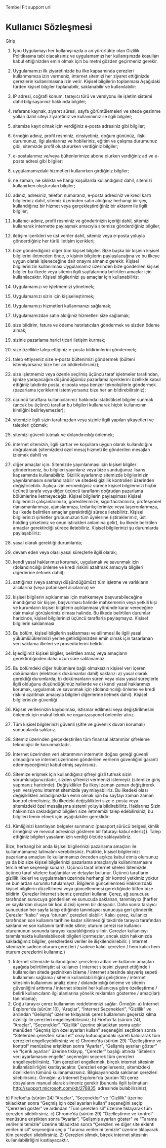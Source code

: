 
Tembel Fit support url


# Kullanıcı Sözleşmesi


Giriş
1. İşbu Uygulamayı her kullanışınızda o an yürürlükte olan Gizlilik Politikasına tabi olacaksınız
ve uygulamamızı her kullanışınızda koşulları kabul ettiğinizden emin olmak için bu metni
gözden geçirmeniz gerekir.
2. Uygulamamızı ilk ziyaretinizde bu ilke kapsamında çerezleri kullanmamıza izin vermeniz,
internet sitemizi her ziyaret ettiğinizde çerezlerin kullanılmasına izin verir.
Kişisel bilgilerin toplanması
Aşağıdaki türden kişisel bilgiler toplanabilir, saklanabilir ve kullanılabilir:
1. IP adresi, coğrafi konum, tarayıcı türü ve versiyonu ile işletim sistemi dahil bilgisayarınız
hakkında bilgiler;
2. referans kaynak, ziyaret süresi, sayfa görüntülemeleri ve sitede gezinme yolları dahil siteyi
ziyaretiniz ve kullanımınız ile ilgili bilgiler;
3. sitemize kayıt olmak için verdiğiniz e-posta adresiniz gibi bilgiler;
4. örneğin adınız, profil resminiz, cinsiyetiniz, doğum gününüz, ilişki durumunuz, ilgi alanlarınız
ve hobileriniz, eğitim ve çalışma durumunuz gibi, sitemizde profil oluştururken verdiğiniz
bilgiler;
5. e-postalarımız ve/veya bültenlerimize abone olurken verdiğiniz ad ve e-posta adresi gibi
bilgiler;
6. uygulamamızdaki hizmetleri kullanırken girdiğiniz bilgiler;
7. ne zaman, ne sıklıkta ve hangi koşullarda kullandığınız dahil, sitemizi kullanırken oluşturulan
bilgiler;
8. adınız, adresiniz, telefon numaranız, e-posta adresiniz ve kredi kartı bilgileriniz dahil, sitemiz
üzerinden satın aldığınız herhangi bir şey, kullandığınız bir hizmet veya gerçekleştirdiğiniz bir
aktarım ile ilgili bilgiler;
9. kullanıcı adınız, profil resminiz ve gönderinizin içeriği dahil, sitemizi kullanarak internette
paylaşmak amacıyla sitemize gönderdiğiniz bilgiler;
10. iletişim içerikleri ve üst veriler dahil, sitemiz veya e-posta yoluyla gönderdiğiniz her türlü
iletişim içerikleri;
11. bize gönderdiğiniz diğer tüm kişisel bilgiler.
Bize başka bir kişinin kişisel bilgilerini iletmeden önce, o kişinin bilgilerin paylaşılacağına ve
bu ilkeye uygun olarak işleneceğine dair onayını almanız gerekir.
Kişisel bilgilerinizin kullanılması
Uygulamamız üzerinden bize gönderilen kişisel bilgiler bu ilkede veya sitenin ilgili
sayfalarında belirtilen amaçlar için kullanılacaktır. Kişisel bilgilerinizi şu amaçlar için
kullanabiliriz:
1. Uygulamamızı ve işletmemizi yönetmek;

2. Uygulamamızı sizin için kişiselleştirmek;
3. Uygulamamızı hizmetleri kullanmanızı sağlamak;
4. Uygulamamızdan satın aldığınız hizmetleri size sağlamak;
5. size bildirim, fatura ve ödeme hatırlatıcıları göndermek ve sizden ödeme almak;
6. sizinle pazarlama harici ticari iletişim kurmak;
7. size özellikle talep ettiğiniz e-posta bildirimlerini göndermek;
8. talep ettiyseniz size e-posta bültenimizi göndermek (bülteni istemiyorsanız bize her an
bildirebilirsiniz);
9. size işletmemiz veya özenle seçilmiş üçüncü taraf işletmeler tarafından, işinize yarayacağını
düşündüğümüz pazarlama içeriklerini özellikle kabul ettiğiniz takdirde posta, e-posta veya
benzer teknolojilerle göndermek (pazarlama içeriklerini istemiyorsanız bize her an
bildirebilirsiniz);
10. üçüncü taraflara kullanıcılarımız hakkında istatistiksel bilgiler sunmak (ancak bu üçüncü
taraflar bu bilgileri kullanarak hiçbir kullanıcının kimliğini belirleyemezler);
11. sitemizle ilgili sizin tarafınızdan veya sizinle ilgili yapılan şikayetleri ve talepleri çözmek;
12. sitemizi güvenli tutmak ve dolandırıcılığı önlemek;
13. internet sitemizin, ilgili şartlar ve koşullara uygun olarak kullanıldığını doğrulamak
(sitemizdeki özel mesaj hizmeti ile gönderilen mesajları izlemek dahil) ve
14. diğer amaçlar için.
Sitemizde yayınlanması için kişisel bilgiler gönderirseniz, bu bilgileri yayınlarız veya bize
sunduğunuz lisans kapsamında kullanabiliriz.
Gizlilik ayarlarınız sitemizde bilgilerinizin yayınlanmasını sınırlandırabilir ve sitedeki gizlilik
kontrolleri üzerinden değiştirilebilir.
Açıkça izin vermediğiniz sürece kişisel bilgilerinizi hiçbir üçüncü tarafa veya diğer üçüncü
tarafların doğrudan pazarlama bölümlerine iletmeyeceğiz.
Kişisel bilgilerin paylaşılması
Kişisel bilgilerinizi çalışanlarımıza, görevlilerimize, sigortacılarımıza, profesyonel
danışmanlarımıza, ajanslarımıza, tedarikçilerimize veya taşeronlarımıza, bu ilkede belirtilen
amaçlar gerektirdiği sürece iletebiliriz.
Kişisel bilgilerinizi şirketler grubumuzun tüm üyelerine (iştiraklerimiz, üst holding şirketimiz ve
onun iştirakleri anlamına gelir), bu ilkede belirtilen amaçlar gerektirdiği sürece iletebiliriz.
Kişisel bilgilerinizi şu durumlarda paylaşabiliriz:
1. yasal olarak gerektiği durumlarda;
2. devam eden veya olası yasal süreçlerle ilgili olarak;
3. kendi yasal haklarımızı korumak, uygulamak ve savunmak için (dolandırıcılığı önleme ve
kredi riskini azaltmak amacıyla bilgileri diğerlerine iletmek dahil);
4. sattığımız (veya satmayı düşündüğümüz) tüm işletme ve varlıkların alıcılarına (veya
potansiyel alıcılarına) ve

5. kişisel bilgilerin açıklanması için mahkemeye başvurabileceğine inandığımız bir kişiye,
başvurması halinde mahkemenin veya yetkili kişi ve kurumların kişisel bilgilerin açıklanması
yönünde karar vereceğine dair makul görüşlerimiz olması halinde.
Bu ilkede belirtilen durumlar haricinde, kişisel bilgilerinizi üçüncü taraflarla paylaşmayız.
Kişisel bilgilerin saklanması
1. Bu bölüm, kişisel bilgilerin saklanması ve silinmesi ile ilgili yasal yükümlülüklerimizi yerine
getirdiğimizden emin olmak için tasarlanan veri saklama ilkeleri ve prosedürlerini belirtir.
2. İşlediğimiz kişisel bilgiler, belirtilen amaç veya amaçların gerektirdiğinden daha uzun süre
saklanamaz.
3. Bu bölümdeki diğer hükümlere bağlı olmaksızın kişisel veri içeren dokümanları (elektronik
dokümanlar dahil) saklarız:
a) yasal olarak gerektiği durumlarda;
b) dokümanların süren veya olası yasal süreçlerle ilgili olduğunu düşündüğümüz
hallerde ve
c) kendi yasal haklarımızı korumak, uygulamak ve savunmak için (dolandırıcılığı önleme
ve kredi riskini azaltmak amacıyla bilgileri diğerlerine iletmek dahil).
Kişisel bilgilerinizin güvenliği
1. Kişisel verilerinizin kaybolması, istismar edilmesi veya değiştirilmesini önlemek için makul
teknik ve organizasyonel önlemler alırız.
2. Tüm kişisel bilgilerinizi güvenli (şifre ve güvenlik duvarı korumalı) sunucularda saklarız.
3. Sitemiz üzerinden gerçekleştirilen tüm finansal aktarımlar şifreleme teknolojisi ile
korunmaktadır.
4. İnternet üzerinden veri aktarımının internetin doğası gereği güvenli olmadığını ve internet
üzerinden gönderilen verilerin güvenliğini garanti edemeyeceğimizi kabul etmiş sayılırsınız.
5. Sitemize erişmek için kullandığınız şifreyi gizli tutmak sizin sorumluluğunuzdadır, sizden
şifrenizi vermenizi istemeyiz (sitemize giriş yapmanız haricinde).
Değişiklikler
Bu ilkeyi zaman zaman değiştirerek yeni versiyonu internet sitemizde yayımlayabiliriz. Bu
ilkedeki olası değişiklikleri anladığınızdan emin olmak için bu sayfayı zaman zaman kontrol
etmelisiniz. Bu ilkedeki değişiklikleri size e-posta veya sitemizdeki özel mesajlaşma sistemi
yoluyla bildirebiliriz.
Haklarınız
Sizin hakkınızda sakladığımız bilgileri size iletmemizi talep edebilirsiniz; bu bilgileri temin
etmek için aşağıdakiler gereklidir:
1. Kimliğinizi kanıtlayan belgeler sunmanız (pasaport,sürücü belgesi,kimlik örneğiniz ve mevcut
adresinizi gösteren bir faturayı kabul ederiz}).
Talep ettiğiniz bilgileri yasaların izin verdiği ölçüde saklayabiliriz.

Bize, herhangi bir anda kişisel bilgilerinizi pazarlama amaçları ile kullanmamamız talimatını
verebilirsiniz.
Pratikte, kişisel bilgilerinizi pazarlama amaçları ile kullanmamızı önceden açıkça kabul etmiş
olursunuz ya da biz size kişisel bilgilerinizi pazarlama amaçlarıyla kullanılmamasını tercih
etme seçeneği sunarız.
Üçüncü taraf internet siteleri
Sitemizde üçüncü taraf sitelere bağlantılar ve detaylar bulunur. Üçüncü tarafların gizlilik
ilkeleri ve uygulamaları üzerinde herhangi bir kontrol yetkimiz yoktur ve bunlardan sorumlu
tutulamayız.
Bilgilerin güncellenmesi
Hakkınızdaki kişisel bilgilerin düzeltilmesi veya güncellenmesi gerektiğinde lütfen bize
bildirin.
Çerezler
İnternet sitemiz çerezleri kullanır. Çerez, ağ sunucusu tarafından sunucuya gönderilen ve
sunucuda saklanan, tanımlayıcı (harfler ve sayılardan oluşan bir kod dizisi) içeren bir
dosyadır. Daha sonra tarayıcı sunucudan her sayfa talep ettiğinde tanımlayıcı sunucuya geri
gönderilir. Çerezler “kalıcı” veya “oturum” çerezleri olabilir: Kalıcı çerez, kullanıcı tarafından
son kullanım tarihine kadar silinmediği takdirde tarayıcı tarafından saklanır ve son kullanım
tarihinde silinir; oturum çerezi ise kullanıcı oturumunun sonunda tarayıcı kapatıldığında silinir.
Çerezler kullanıcıyı tanımlamakta kullanılabilecek bilgileri içermezler, ancak sizin hakkınızda
sakladığımız bilgiler, çerezlerdeki veriler ile ilişkilendirilebilir. { İnternet sitemizde sadece
oturum çerezleri / sadece kalıcı çerezleri / hem kalıcı hem oturum çerezlerini kullanırız.}
1) İnternet sitemizde kullandığımız çerezlerin adları ve kullanım amaçları aşağıda belirtilmiştir:
a) kullanıcı { internet sitesini ziyaret ettiğinde / kullanıcıları sitede gezinirken izleme / internet
sitesinde alışveriş sepeti kullanımını sağlama / sitenin kullanılabilirliğini geliştirme / internet
sitesinin kullanımını analiz etme / dolandırıcılığı önleme ve sitenin güvenliğini arttırma /
internet sitesini her kullanıcıya göre özelleştirme / belirli kullanıcıların ilgi alanlarına yönelik
reklamları gösterme / amaç(lar)ı tanımlama};
2) Çoğu tarayıcı çerez kullanımını reddetmenizi sağlar. Örneğin:
a) Internet Explorer’da (sürüm 10), “Araçlar”, “İnternet Seçenekleri”, “Gizlilik” ve ardından
“Gelişmiş” üzerine tıklayarak çerez kullanımını geçersiz kılma özelliği ile çerezleri
engelleyebilirsiniz;
b) Firefox’ta (sürüm 24), “Araçlar”, “Seçenekler”, “Gizlilik” üzerine tıkladıktan sonra açılır
menüden “Geçmiş için özel ayarları kullan” seçeneğini seçtikten sonra “Sitelerden çerezleri
kabul et” onay kutucuğundaki işareti kaldırarak tüm çerezleri engelleyebilirsiniz ve
c) Chrome’da (sürüm 29) “Özelleştirme ve kontrol” menüsüne eriştikten sonra “Ayarlar”,
“Gelişmiş ayarları göster” ve “İçerik ayarları” üzerine tıklayıp, “Çerezler” başlığı altında
“Sitelerin veri ayarlamasını engelle” seçeneğini seçerek tüm çerezleri engelleyebilirsiniz.
Tüm çerezleri engellemek, birçok internet sitesinin kullanılabilirliğini kısıtlayacaktır. Çerezleri
engellerseniz, sitemizdeki özelliklerin tümünü kullanamazsınız.
Bilgisayarınızda saklanan çerezleri silebilirsiniz. Örneğin:
a) Internet Explorer’da (sürüm 10) çerez dosyalarını manuel olarak silmeniz gerekir
(bununla ilgili talimatları  http://support.microsoft.com/kb/278835  adresinde
bulabilirsiniz);

b) Firefox’ta (sürüm 24) “Araçlar”, “Seçenekler” ve “Gizlilik” üzerine tıkladıktan sonra
“Geçmiş için özel ayarları kullan” seçeneğini seçip “Çerezleri göster” ve ardından
“Tüm çerezleri sil” üzerine tıklayarak tüm çerezleri silebilirsiniz.
c) Chrome’da (sürüm 29) “Özelleştirme ve kontrol” menüsüne eriştikten sonra “Ayarlar”,
“Gelişmiş ayarları göster” ve “Tarama verilerini temizle” üzerine tıkladıktan sonra
“Çerezleri ve diğer site eklenti verilerini sil” seçeneğini seçip “Tarama verilerini
temizle” üzerine tıklayarak tüm çerezleri silebilirsiniz.
2) Çerezleri silmek, birçok internet sitesinin kullanılabilirliğini kısıtlayacaktır.
